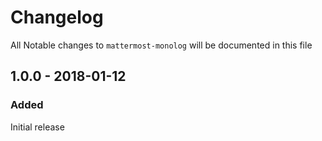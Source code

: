 # Changelog

All Notable changes to `mattermost-monolog` will be documented in this file

## 1.0.0 - 2018-01-12

### Added

Initial release